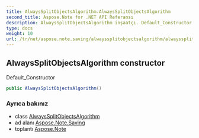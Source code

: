 ```yaml
---
title: AlwaysSplitObjectsAlgorithm.AlwaysSplitObjectsAlgorithm
second_title: Aspose.Note for .NET API Referansı
description: AlwaysSplitObjectsAlgorithm inşaatçı. Default_Constructor
type: docs
weight: 10
url: /tr/net/aspose.note.saving/alwayssplitobjectsalgorithm/alwayssplitobjectsalgorithm/
---
```

## AlwaysSplitObjectsAlgorithm constructor

Default_Constructor

```csharp
public AlwaysSplitObjectsAlgorithm()
```

### Ayrıca bakınız

* class [AlwaysSplitObjectsAlgorithm](../)
* ad alanı [Aspose.Note.Saving](../../alwayssplitobjectsalgorithm/)
* toplantı [Aspose.Note](../../../)


